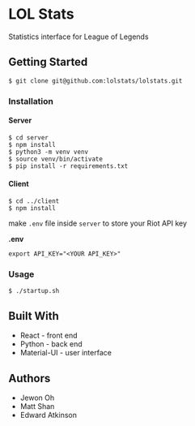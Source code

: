 # LOL Stats
Statistics interface for League of Legends
## Getting Started
```
$ git clone git@github.com:lolstats/lolstats.git
```
### Installation
#### Server
```
$ cd server
$ npm install
$ python3 -m venv venv
$ source venv/bin/activate
$ pip install -r requirements.txt
```
#### Client
```
$ cd ../client
$ npm install
```
make `.env` file inside `server` to store your Riot API key

**.env**
```
export API_KEY="<YOUR API_KEY>"
```
### Usage
```
$ ./startup.sh
```
## Built With
* React - front end
* Python - back end
* Material-UI - user interface

## Authors
* Jewon Oh
* Matt Shan
* Edward Atkinson
